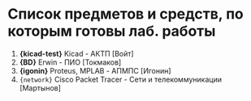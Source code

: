 # Список предметов и средств, по которым готовы лаб. работы

1. **{kicad-test}** Kicad - АКТП [Войт]
2. **{BD}** Erwin - ПИО [Токмаков]
3. **{igonin}** Proteus, MPLAB - АПМПС [Игонин]
4. `{network}` Cisco Packet Tracer - Сети и телекоммуникации [Мартынов]
